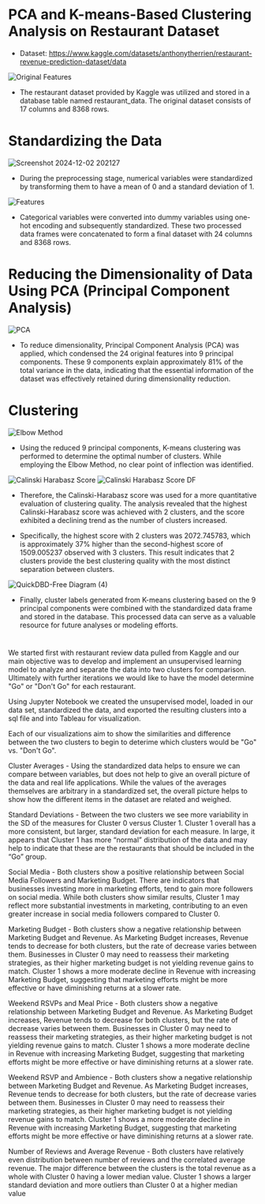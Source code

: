 # PCA and K-means-Based Clustering Analysis on Restaurant Dataset

- Dataset: https://www.kaggle.com/datasets/anthonytherrien/restaurant-revenue-prediction-dataset/data 

![Original Features](https://github.com/user-attachments/assets/f261fdaa-2a4a-4ce0-a86c-9c7ad18f3133) 

- The restaurant dataset provided by Kaggle was utilized and stored in a database table named restaurant_data. The original dataset consists of 17 columns and 8368 rows. 
#
# Standardizing the Data

![Screenshot 2024-12-02 202127](https://github.com/user-attachments/assets/e03d4fe3-7a2d-4efa-a944-d61b9a626333) 

- During the preprocessing stage, numerical variables were standardized by transforming them to have a mean of 0 and a standard deviation of 1. 

![Features](https://github.com/user-attachments/assets/b50cac50-6ee8-4264-a75c-263a64cbbf08) 

- Categorical variables were converted into dummy variables using one-hot encoding and subsequently standardized. These two processed data frames were concatenated to form a final dataset with 24 columns and 8368 rows.
#
# Reducing the Dimensionality of Data Using PCA (Principal Component Analysis)

![PCA](https://github.com/user-attachments/assets/c8ce50ca-a5b9-46fe-b998-2e08eec782a9) 

- To reduce dimensionality, Principal Component Analysis (PCA) was applied, which condensed the 24 original features into 9 principal components. These 9 components explain approximately 81% of the total variance in the data, indicating that the essential information of the dataset was effectively retained during dimensionality reduction.
#
# Clustering

![Elbow Method](https://github.com/user-attachments/assets/02c1683a-39fc-472c-8aa6-78b9e4340f01) 

- Using the reduced 9 principal components, K-means clustering was performed to determine the optimal number of clusters. While employing the Elbow Method, no clear point of inflection was identified. 

![Calinski Harabasz Score](https://github.com/user-attachments/assets/59375701-5cf4-4ecc-bf03-9d852eca67a4) 
![Calinski Harabasz Score DF](https://github.com/user-attachments/assets/ae512a79-02c0-4f6e-8e72-8685a1a5a252) 

- Therefore, the Calinski-Harabasz score was used for a more quantitative evaluation of clustering quality. The analysis revealed that the highest Calinski-Harabasz score was achieved with 2 clusters, and the score exhibited a declining trend as the number of clusters increased.

- Specifically, the highest score with 2 clusters was 2072.745783, which is approximately 37% higher than the second-highest score of 1509.005237 observed with 3 clusters. This result indicates that 2 clusters provide the best clustering quality with the most distinct separation between clusters.

![QuickDBD-Free Diagram (4)](https://github.com/user-attachments/assets/bb7b94e7-370c-4116-80a1-9905147aba73) 

- Finally, cluster labels generated from K-means clustering based on the 9 principal components were combined with the standardized data frame and stored in the database. This processed data can serve as a valuable resource for future analyses or modeling efforts.

#

We started first with restaurant review data pulled from Kaggle and our main objective was to develop and implement an unsupervised learning model to analyze and separate the data into two clusters for comparison. Ultimately with further iterations we would like to have the model determine "Go" or "Don't Go" for each restaurant. 

Using Jupyter Notebook we created the unsupervised model, loaded in our data set, standardized the data, and exported the resulting clusters into a sql file and into Tableau for visualization. 

Each of our visualizations aim to show the similarities and difference between the two clusters to begin to deterime which clusters would be "Go" vs. "Don't Go". 

Cluster Averages - Using the standardized data helps to ensure we can compare between variables, but does not help to give an overall picture of the data and real life applications. While the values of the averages themselves are arbitrary in a standardized set, the overall picture helps to show how the different items in the dataset are related and weighed. 

Standard Deviations - Between the two clusters we see more variability in the SD of the measures for Cluster 0 versus Cluster 1. Cluster 1 overall has a more consistent, but larger, standard deviation for each measure. In large, it appears that Cluster 1 has more “normal” distribution of the data and may help to indicate that these are the restaurants that should be included in the “Go” group.

Social Media - Both clusters show a positive relationship between Social Media Followers and Marketing Budget. There are indicators that businesses investing more in marketing efforts, tend to gain more followers on social media. While both clusters show similar results, Cluster 1 may reflect more substantial investments in marketing, contributing to an even greater increase in social media followers compared to Cluster 0.

Marketing Budget - Both clusters show a negative relationship between Marketing Budget and Revenue. As Marketing Budget increases, Revenue tends to decrease for both clusters, but the rate of decrease varies between them. Businesses in Cluster 0 may need to reassess their marketing strategies, as their higher marketing budget is not yielding revenue gains to match. Cluster 1 shows a more moderate decline in Revenue with increasing Marketing Budget, suggesting that marketing efforts might be more effective or have diminishing returns at a slower rate.

Weekend RSVPs and Meal Price - Both clusters show a negative relationship between Marketing Budget and Revenue. As Marketing Budget increases, Revenue tends to decrease for both clusters, but the rate of decrease varies between them. Businesses in Cluster 0 may need to reassess their marketing strategies, as their higher marketing budget is not yielding revenue gains to match. Cluster 1 shows a more moderate decline in Revenue with increasing Marketing Budget, suggesting that marketing efforts might be more effective or have diminishing returns at a slower rate.

Weekend RSVP and Ambience - Both clusters show a negative relationship between Marketing Budget and Revenue. As Marketing Budget increases, Revenue tends to decrease for both clusters, but the rate of decrease varies between them.
Businesses in Cluster 0 may need to reassess their marketing strategies, as their higher marketing budget is not yielding revenue gains to match. Cluster 1 shows a more moderate decline in Revenue with increasing Marketing Budget, suggesting that marketing efforts might be more effective or have diminishing returns at a slower rate.

Number of Reviews and Average Revenue - Both clusters have relatively even distribution between number of reviews and the correlated average revenue. The major difference between the clusters is the total revenue as a whole with Cluster 0 having a lower median value. Cluster 1 shows a larger standard deviation and more outliers than Cluster 0 at a higher median value


